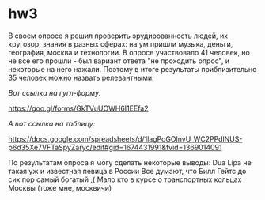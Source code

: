 # hw3

В своем опросе я решил проверить эрудированность людей, их кругозор, знания в разных сферах: на ум пришли музыка, деньги, география, москва и технологии. В опросе участвовало 41 человек, но не все его прошли - был вариант ответа "не проходить опрос", и некоторые на него нажали. Поэтому в итоге результаты приблизительно 35 человек можно назвать релевантными.

*Вот ссылка на гугл-форму:*

https://goo.gl/forms/GkTVuUOWH6I1EEfa2

*А вот ссылка на таблицу:*

https://docs.google.com/spreadsheets/d/1lagPoGOlnvU_WC2PPdlNUS-p6d35Xe7VFTaSpyZaryc/edit#gid=1674431991&fvid=1369014091

По результатам опроса я могу сделать некоторые выводы:
Dua Lipa не такая уж и известная певица в России
Все думают, что Билл Гейтс до сих пор самый богатый ;(
Мало кто в курсе о транспортных кольцах Москвы (тоже мне, москвичи)
